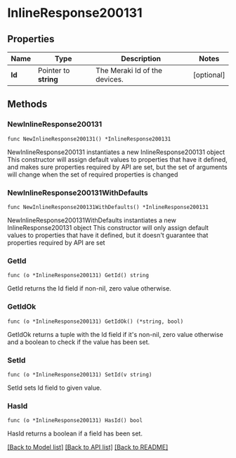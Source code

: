 # InlineResponse200131

## Properties

Name | Type | Description | Notes
------------ | ------------- | ------------- | -------------
**Id** | Pointer to **string** | The Meraki Id of the devices. | [optional] 

## Methods

### NewInlineResponse200131

`func NewInlineResponse200131() *InlineResponse200131`

NewInlineResponse200131 instantiates a new InlineResponse200131 object
This constructor will assign default values to properties that have it defined,
and makes sure properties required by API are set, but the set of arguments
will change when the set of required properties is changed

### NewInlineResponse200131WithDefaults

`func NewInlineResponse200131WithDefaults() *InlineResponse200131`

NewInlineResponse200131WithDefaults instantiates a new InlineResponse200131 object
This constructor will only assign default values to properties that have it defined,
but it doesn't guarantee that properties required by API are set

### GetId

`func (o *InlineResponse200131) GetId() string`

GetId returns the Id field if non-nil, zero value otherwise.

### GetIdOk

`func (o *InlineResponse200131) GetIdOk() (*string, bool)`

GetIdOk returns a tuple with the Id field if it's non-nil, zero value otherwise
and a boolean to check if the value has been set.

### SetId

`func (o *InlineResponse200131) SetId(v string)`

SetId sets Id field to given value.

### HasId

`func (o *InlineResponse200131) HasId() bool`

HasId returns a boolean if a field has been set.


[[Back to Model list]](../README.md#documentation-for-models) [[Back to API list]](../README.md#documentation-for-api-endpoints) [[Back to README]](../README.md)


